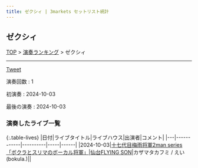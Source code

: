 ```yaml
---
title: ゼクシィ | 3markets セットリスト統計
---
```

## ゼクシィ


[TOP](/setlist/) > [演奏ランキング](songs.html) > ゼクシィ

___

<a href="https://twitter.com/share?ref_src=twsrc%5Etfw" data-text="3markets[ ]セットリスト > ゼクシィ" class="twitter-share-button" data-via="3markets" data-hashtags="3markets" data-related="3markets" data-show-count="false">Tweet</a>

演奏回数
: 1

初演奏
: 2024-10-03

最後の演奏
: 2024-10-03









### 演奏したライブ一覧

{:.table-lives}
|日付|ライブタイトル|ライブハウス|出演者|コメント|
|---|------------|----------|-----|------|
|<span class="nowrap">2024-10-03</span>|[十七代目梅雨将軍2man series 「ボクラとスリマのボーカル将軍」](live148.html)|[仙台FLYING SON](livehouse018.html)|カザマタカフミ / えい(bokula.)||



<script async src="https://platform.twitter.com/widgets.js" charset="utf-8"></script>